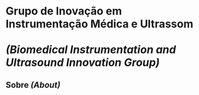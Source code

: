 # **Grupo de Inovação em Instrumentação Médica e Ultrassom** <br><br> _(Biomedical Instrumentation and Ultrasound Innovation Group)_ 
 

## Sobre _(About)_

